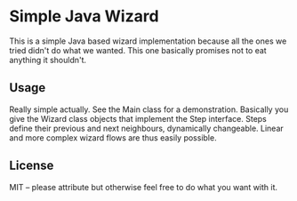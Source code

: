 # Simple Java Wizard
This is a simple Java based wizard implementation because all the ones we tried
didn't do what we wanted. This one basically promises not to eat anything it
shouldn't.

## Usage
Really simple actually. See the Main class for a demonstration. Basically you
give the Wizard class objects that implement the Step interface. Steps define
their previous and next neighbours, dynamically changeable. Linear and more
complex wizard flows are thus easily possible.

## License
MIT – please attribute but otherwise feel free to do what you want with it.
